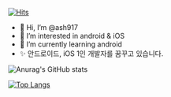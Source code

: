 [![Hits](https://hits.seeyoufarm.com/api/count/incr/badge.svg?url=https%3A%2F%2Fgithub.com%2Fash917&count_bg=%2379C83D&title_bg=%23555555&icon=android.svg&icon_color=%23E7E7E7&title=hits&edge_flat=true)](https://hits.seeyoufarm.com)

- 👋 Hi, I’m @ash917
- 👀 I’m interested in android & iOS
- 🌱 I’m currently learning android 
- ✨ 안드로이드, iOS 1인 개발자를 꿈꾸고 있습니다.
<!---
ash917/ash917 is a ✨ special ✨ repository because its `README.md` (this file) appears on your GitHub profile.
You can click the Preview link to take a look at your changes.
--->


 
 ![Anurag's GitHub stats](https://github-readme-stats.vercel.app/api?username=ash917&theme=vue&show_icons=true)
 
 ﻿[![Top Langs](https://github-readme-stats.vercel.app/api/top-langs/?username=ash917&langs_count=10&layout=compact&theme=vue-dark)](https://github.com/ash917)







